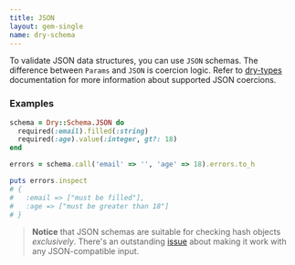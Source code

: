 ```yaml
---
title: JSON
layout: gem-single
name: dry-schema
---
```


To validate JSON data structures, you can use `JSON` schemas. The difference between `Params` and `JSON` is coercion logic. Refer to [dry-types](//doc/dry-types/built-in-types) documentation for more information about supported JSON coercions.

### Examples

```ruby
schema = Dry::Schema.JSON do
  required(:email).filled(:string)
  required(:age).value(:integer, gt?: 18)
end

errors = schema.call('email' => '', 'age' => 18).errors.to_h

puts errors.inspect
# {
#   :email => ["must be filled"],
#   :age => ["must be greater than 18"]
# }
```

> **Notice** that JSON schemas are suitable for checking hash objects *exclusively*. There's an outstanding [issue](https://github.com/dry-rb/dry-schema/issues/23) about making it work with any JSON-compatible input.
